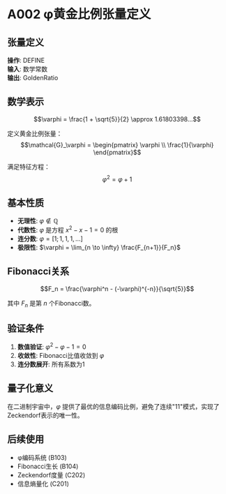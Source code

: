# A002 φ黄金比例张量定义

## 张量定义
**操作**: DEFINE  
**输入**: 数学常数  
**输出**: GoldenRatio  

## 数学表示
$$\varphi = \frac{1 + \sqrt{5}}{2} \approx 1.61803398...$$

定义黄金比例张量：
$$\mathcal{G}_\varphi = \begin{pmatrix} \varphi \\ \frac{1}{\varphi} \end{pmatrix}$$

满足特征方程：
$$\varphi^2 = \varphi + 1$$

## 基本性质
- **无理性**: $\varphi \notin \mathbb{Q}$
- **代数性**: $\varphi$ 是方程 $x^2 - x - 1 = 0$ 的根
- **连分数**: $\varphi = [1; 1, 1, 1, ...]$
- **极限性**: $\varphi = \lim_{n \to \infty} \frac{F_{n+1}}{F_n}$

## Fibonacci关系
$$F_n = \frac{\varphi^n - (-\varphi)^{-n}}{\sqrt{5}}$$

其中 $F_n$ 是第 $n$ 个Fibonacci数。

## 验证条件
1. **数值验证**: $\varphi^2 - \varphi - 1 = 0$
2. **收敛性**: Fibonacci比值收敛到 $\varphi$
3. **连分数展开**: 所有系数为1

## 量子化意义
在二进制宇宙中，$\varphi$ 提供了最优的信息编码比例，避免了连续"11"模式，实现了Zeckendorf表示的唯一性。

## 后续使用
- φ编码系统 (B103)
- Fibonacci生长 (B104)
- Zeckendorf度量 (C202)
- 信息熵量化 (C201)